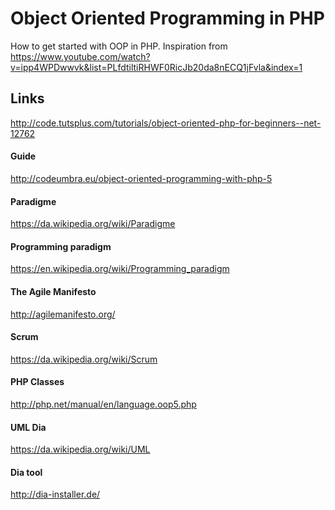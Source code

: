 # Object Oriented Programming in PHP
How to get started with OOP in PHP.
Inspiration from https://www.youtube.com/watch?v=ipp4WPDwwvk&list=PLfdtiltiRHWF0RicJb20da8nECQ1jFvla&index=1

## Links
http://code.tutsplus.com/tutorials/object-oriented-php-for-beginners--net-12762

#### Guide
http://codeumbra.eu/object-oriented-programming-with-php-5
#### Paradigme
https://da.wikipedia.org/wiki/Paradigme
#### Programming paradigm
https://en.wikipedia.org/wiki/Programming_paradigm
#### The Agile Manifesto
http://agilemanifesto.org/
#### Scrum
https://da.wikipedia.org/wiki/Scrum
#### PHP Classes
http://php.net/manual/en/language.oop5.php
#### UML Dia
https://da.wikipedia.org/wiki/UML
#### Dia tool
http://dia-installer.de/
